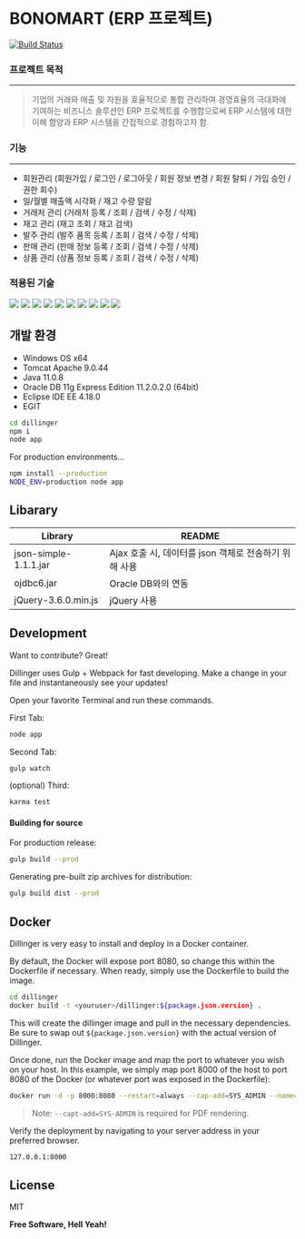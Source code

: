 # BONOMART (ERP 프로젝트)

[![Build Status](https://travis-ci.org/joemccann/dillinger.svg?branch=master)](https://travis-ci.org/joemccann/dillinger)

### 프로젝트 목적
----
> 기업의 거래와 매출 및 자원을 효율적으로 통합 관리하여 경영효율의 극대화에 기여하는 비즈니스 솔루션인 ERP 프로젝트를 수행함으로써 ERP 시스템에 대한 이해 함양과 ERP 시스템을 간접적으로 경험하고자 함.




### 기능
---------------------------------------
- 회원관리 (회원가입 / 로그인 / 로그아웃 / 회원 정보 변경 / 회원 탈퇴 / 가입 승인 / 권한 회수)  
- 일/월별 매출액 시각화 / 재고 수량 알람
- 거래처 관리 (거래처 등록 / 조회 / 검색 / 수정 / 삭제)
- 재고 관리 (재고 조회 / 재고 검색)
- 발주 관리 (발주 품목 등록 / 조회 / 검색 / 수정 / 삭제)
- 판매 관리 (판매 정보 등록 / 조회 / 검색 / 수정 / 삭제)
- 상품 관리 (상품 정보 등록 / 조회 / 검색 / 수정 / 삭제)


### 적용된 기술

<img src="https://img.shields.io/badge/JAVA-007396?style=for-the-badge&logo=java&logoColor=white"> <img src="https://img.shields.io/badge/oracle-F80000?style=for-the-badge&logo=oracle&logoColor=white">
<img src="https://img.shields.io/badge/javascript-F7DF1E?style=for-the-badge&logo=javascript&logoColor=black">
<img src="https://img.shields.io/badge/jquery-0769AD?style=for-the-badge&logo=jquery&logoColor=white">
<img src="https://img.shields.io/badge/html-E34F26?style=for-the-badge&logo=html5&logoColor=white"> <img src="https://img.shields.io/badge/css-1572B6?style=for-the-badge&logo=css3&logoColor=white"> <img src="https://img.shields.io/badge/bootstrap-7952B3?style=for-the-badge&logo=bootstrap&logoColor=white">
<img src="https://img.shields.io/badge/apache tomcat-F8DC75?style=for-the-badge&logo=apachetomcat&logoColor=white">
<img src="https://img.shields.io/badge/github-181717?style=for-the-badge&logo=github&logoColor=white">
<img src="https://img.shields.io/badge/Ajax-181717?style=for-the-badge&logo=github&logoColor=white">

## 개발 환경
- Windows OS x64
- Tomcat Apache 9.0.44
- Java 11.0.8
- Oracle DB 11g Express Edition 11.2.0.2.0 (64bit)
- Eclipse IDE EE 4.18.0 
- EGIT


```sh
cd dillinger
npm i
node app
```

For production environments...

```sh
npm install --production
NODE_ENV=production node app
```

## Libarary

| Library | README |
| ------ | ------ |
| json-simple-1.1.1.jar | Ajax 호출 시, 데이터를 json 객체로 전송하기 위해 사용 |
| ojdbc6.jar | Oracle DB와의 연동 |
| jQuery-3.6.0.min.js | jQuery 사용 |

## Development

Want to contribute? Great!

Dillinger uses Gulp + Webpack for fast developing.
Make a change in your file and instantaneously see your updates!

Open your favorite Terminal and run these commands.

First Tab:

```sh
node app
```

Second Tab:

```sh
gulp watch
```

(optional) Third:

```sh
karma test
```

#### Building for source

For production release:

```sh
gulp build --prod
```

Generating pre-built zip archives for distribution:

```sh
gulp build dist --prod
```

## Docker

Dillinger is very easy to install and deploy in a Docker container.

By default, the Docker will expose port 8080, so change this within the
Dockerfile if necessary. When ready, simply use the Dockerfile to
build the image.

```sh
cd dillinger
docker build -t <youruser>/dillinger:${package.json.version} .
```

This will create the dillinger image and pull in the necessary dependencies.
Be sure to swap out `${package.json.version}` with the actual
version of Dillinger.

Once done, run the Docker image and map the port to whatever you wish on
your host. In this example, we simply map port 8000 of the host to
port 8080 of the Docker (or whatever port was exposed in the Dockerfile):

```sh
docker run -d -p 8000:8080 --restart=always --cap-add=SYS_ADMIN --name=dillinger <youruser>/dillinger:${package.json.version}
```

> Note: `--capt-add=SYS-ADMIN` is required for PDF rendering.

Verify the deployment by navigating to your server address in
your preferred browser.

```sh
127.0.0.1:8000
```

## License

MIT

**Free Software, Hell Yeah!**

[//]: # (These are reference links used in the body of this note and get stripped out when the markdown processor does its job. There is no need to format nicely because it shouldn't be seen. Thanks SO - http://stackoverflow.com/questions/4823468/store-comments-in-markdown-syntax)

   [dill]: <https://github.com/joemccann/dillinger>
   [git-repo-url]: <https://github.com/joemccann/dillinger.git>
   [john gruber]: <http://daringfireball.net>
   [df1]: <http://daringfireball.net/projects/markdown/>
   [markdown-it]: <https://github.com/markdown-it/markdown-it>
   [Ace Editor]: <http://ace.ajax.org>
   [node.js]: <http://nodejs.org>
   [Twitter Bootstrap]: <http://twitter.github.com/bootstrap/>
   [jQuery]: <http://jquery.com>
   [@tjholowaychuk]: <http://twitter.com/tjholowaychuk>
   [express]: <http://expressjs.com>
   [AngularJS]: <http://angularjs.org>
   [Gulp]: <http://gulpjs.com>

   [PlDb]: <https://github.com/joemccann/dillinger/tree/master/plugins/dropbox/README.md>
   [PlGh]: <https://github.com/joemccann/dillinger/tree/master/plugins/github/README.md>
   [PlGd]: <https://github.com/joemccann/dillinger/tree/master/plugins/googledrive/README.md>
   [PlOd]: <https://github.com/joemccann/dillinger/tree/master/plugins/onedrive/README.md>
   [PlMe]: <https://github.com/joemccann/dillinger/tree/master/plugins/medium/README.md>
   [PlGa]: <https://github.com/RahulHP/dillinger/blob/master/plugins/googleanalytics/README.md>
